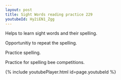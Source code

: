 ```yaml
---
layout: post
title: Sight Words reading practice 229
youtubeId: Hy2iEN1_Zgg
---
```

 
 
Helps to learn sight words and their spelling.

Opportunitiy to repeat the spelling. 

Practice spelling. 
 
Practice for spelling bee competitions. 
 
{% include youtubePlayer.html id=page.youtubeId %}
 
 

